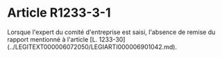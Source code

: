 # Article R1233-3-1

<div align="left">
  Lorsque l'expert du comité d'entreprise est saisi, l'absence de remise du rapport mentionné à l'article [L. 1233-30](../LEGITEXT000006072050/LEGIARTI000006901042.md).